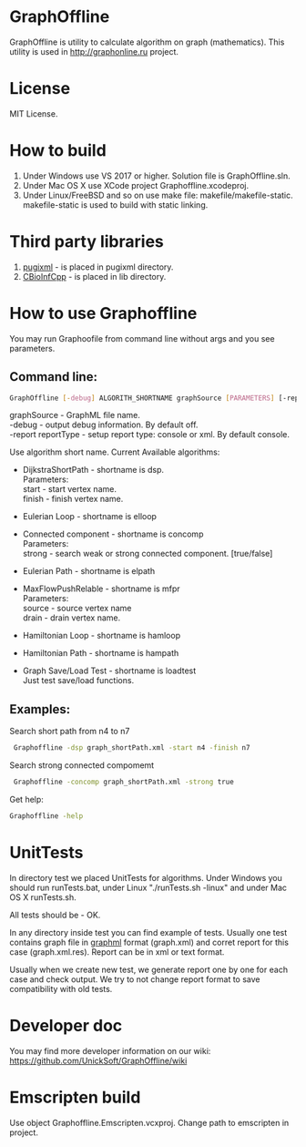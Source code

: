 # GraphOffline

GraphOffline is utility to calculate algorithm on graph (mathematics). This utility is used in http://graphonline.ru project.

# License

MIT License.

# How to build

1. Under Windows use VS 2017 or higher. Solution file is GraphOffline.sln.
2. Under Mac OS X use XCode project Graphoffline.xcodeproj.
3. Under Linux/FreeBSD and so on use make file: makefile/makefile-static. makefile-static is used to build with static linking.

# Third party libraries

1. [pugixml](https://github.com/zeux/pugixml) - is placed in pugixml directory.
2. [CBioInfCpp](https://github.com/chernouhov/CBioInfCpp-0-) - is placed in lib directory.

# How to use Graphoffline

You may run Graphoofile from command line without args and you see parameters.

## Command line:
```bash
GraphOffline [-debug] ALGORITH_SHORTNAME graphSource [PARAMETERS] [-report reportType]
```
graphSource - GraphML file name. \
-debug - output debug information. By default off. \
-report reportType - setup report type: console or xml. By default console.

Use algorithm short name. Current Available algorithms:
* DijkstraShortPath - shortname is dsp. \
 Parameters: \
  start - start vertex name.\
  finish - finish vertex name.

* Eulerian Loop - shortname is elloop

* Connected component - shortname is concomp \
 Parameters: \
  strong - search weak or strong connected component. [true/false]

* Eulerian Path - shortname is elpath

* MaxFlowPushRelable - shortname is mfpr \
 Parameters: \
  source - source vertex name\
  drain - drain vertex name.

* Hamiltonian Loop - shortname is hamloop

* Hamiltonian Path - shortname is hampath

* Graph Save/Load Test - shortname is loadtest \
  Just test save/load functions.

## Examples:

Search short path from n4 to n7
```bash
 Graphoffline -dsp graph_shortPath.xml -start n4 -finish n7
```

Search strong connected compomemt
```bash
 Graphoffline -concomp graph_shortPath.xml -strong true
```

Get help:
```bash
Graphoffline -help
```

# UnitTests

In directory test we placed UnitTests for algorithms. Under Windows you should run runTests.bat, under Linux "./runTests.sh -linux" and under Mac OS X runTests.sh.

All tests should be - OK.

In any directory inside test you can find example of tests. Usually one test contains graph file in [graphml](https://en.wikipedia.org/wiki/GraphML) format (graph.xml) and corret report for this case (graph.xml.res). Report can be in xml or text format.

Usually when we create new test, we generate report one by one for each case and check output. We try to not change report format to save compatibility with old tests.

# Developer doc

You may find more developer information on our wiki: https://github.com/UnickSoft/GraphOffline/wiki

# Emscripten build 

Use object Graphoffline.Emscripten.vcxproj. Change path to emscripten in project.
